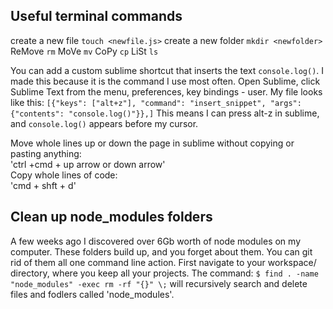 ## Useful terminal commands

create a new file `touch <newfile.js>`
create a new folder `mkdir <newfolder>`
ReMove `rm`
MoVe   `mv`
CoPy   `cp`
LiSt   `ls`


You can add a custom sublime shortcut that inserts the text `console.log()`.  I made this because it is the command I use most often.  Open Sublime, click Sublime Text from the menu, preferences, key bindings - user.
My file looks like this:
`[{"keys": ["alt+z"], "command": "insert_snippet", "args": {"contents": "console.log()"}},]`
This means I can press alt-z in sublime, and `console.log()` appears before my cursor.


Move whole lines up or down the page in sublime without copying or pasting anything:
<br>
'ctrl +cmd + up arrow or down arrow'
<br>
Copy whole lines of code:
<br>
'cmd + shft + d'

## Clean up node_modules folders
A few weeks ago I discovered over 6Gb worth of node modules on my computer.  These folders build up, and you forget about them.  You can git rid of them all one command line action.  First navigate to your workspace/ directory, where you keep all your projects.  The command: `$ find . -name "node_modules" -exec rm -rf "{}" \;` will recursively search and delete files and fodlers called 'node_modules'.  



